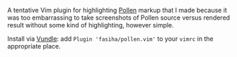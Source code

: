 A tentative Vim plugin for highlighting [Pollen](http://pollenpub.com/) markup that I made because it was too embarrassing to take screenshots of Pollen source versus rendered result without some kind of highlighting, however simple.

Install via [Vundle](https://github.com/VundleVim/Vundle.vim#quick-start): add `Plugin 'fasiha/pollen.vim'` to your `vimrc` in the appropriate place.
